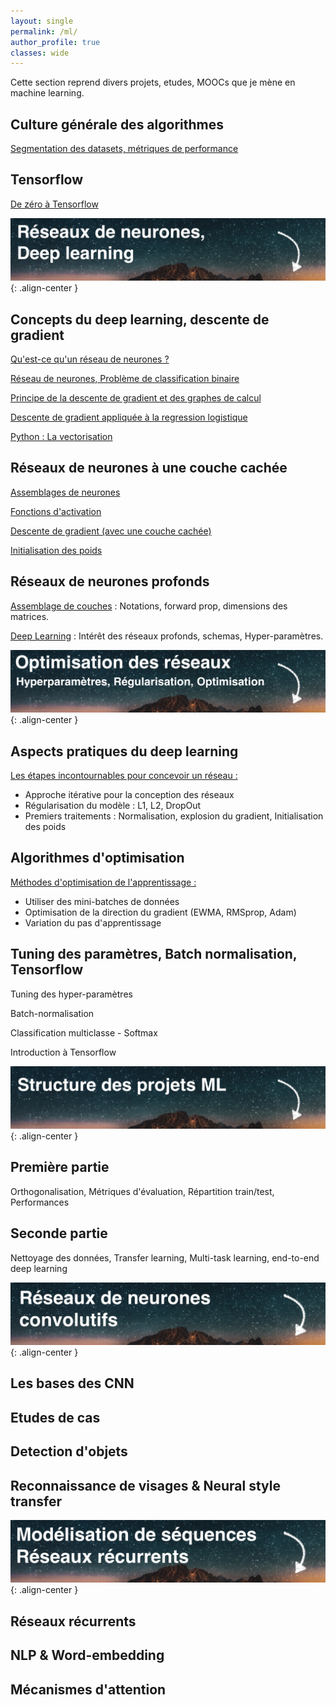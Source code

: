 ```yaml
---
layout: single
permalink: /ml/
author_profile: true
classes: wide
---
```


Cette section reprend divers projets, etudes, MOOCs que je mène en machine learning.

## Culture générale des algorithmes
[Segmentation des datasets, métriques de performance](https://alexpeterbec.github.io/metrics/scoring/algorithm-scoring/)

## Tensorflow
[De zéro à Tensorflow](https://alexpeterbec.github.io/definitions/tensorflow/tensors/tensorflow-theorie/)

![image](/assets/images/banners/deep-learning1.jpg){: .align-center }

## Concepts du deep learning, descente de gradient

[Qu'est-ce qu'un réseau de neurones ?](https://alexpeterbec.github.io/nn/nn-intro-dl/)

[Réseau de neurones, Problème de classification binaire](https://alexpeterbec.github.io/nn/logreg/nn-log-reg/)

[Principe de la descente de gradient et des graphes de calcul](https://alexpeterbec.github.io/ml/graph/algebre/nn-gradient-computation/)

[Descente de gradient appliquée à la regression logistique](https://alexpeterbec.github.io/ml/nn-gradient-applied/)

[Python : La vectorisation](https://alexpeterbec.github.io/ml/python/nn-vectorization/)

## Réseaux de neurones à une couche cachée

[Assemblages de neurones](https://alexpeterbec.github.io/neural/nets/shallow-network/)

[Fonctions d'activation](https://alexpeterbec.github.io/deep/learning/activation/shallow-activation-functions/)

[Descente de gradient (avec une couche cachée)](https://alexpeterbec.github.io/deep/learning/gradient/shallow-gradient-descent/)

[Initialisation des poids](https://alexpeterbec.github.io/deep/learning/weights/shallow-weight-init/)

## Réseaux de neurones profonds

[Assemblage de couches](https://alexpeterbec.github.io/deep-learning/deep-networks/) : Notations, forward prop, dimensions des matrices.

[Deep Learning](https://alexpeterbec.github.io/deep-learning/deep-representation/) : Intérêt des réseaux profonds, schemas, Hyper-paramètres.

![image](/assets/images/banners/deep-learning2.jpg){: .align-center }

## Aspects pratiques du deep learning

[Les étapes incontournables pour concevoir un réseau :](https://alexpeterbec.github.io/deep-learning/opt-begin/) 

- Approche itérative pour la conception des réseaux
- Régularisation du modèle : L1, L2, DropOut
- Premiers traitements : Normalisation, explosion du gradient, Initialisation des poids

## Algorithmes d'optimisation

[Méthodes d'optimisation de l'apprentissage :](https://alexpeterbec.github.io/deep-learning/opt-methods/) 

- Utiliser des mini-batches de données
- Optimisation de la direction du gradient (EWMA, RMSprop, Adam)
- Variation du pas d'apprentissage

## Tuning des paramètres, Batch normalisation, Tensorflow

Tuning des hyper-paramètres

Batch-normalisation

Classification multiclasse - Softmax

Introduction à Tensorflow


![image](/assets/images/banners/deep-learning3.jpg){: .align-center }

## Première partie

Orthogonalisation, Métriques d'évaluation, Répartition train/test, Performances

## Seconde partie

Nettoyage des données, Transfer learning, Multi-task learning, end-to-end deep learning

![image](/assets/images/banners/deep-learning4.jpg){: .align-center }

## Les bases des CNN

## Etudes de cas

## Detection d'objets

## Reconnaissance de visages & Neural style transfer

![image](/assets/images/banners/deep-learning5.jpg){: .align-center }

## Réseaux récurrents

## NLP & Word-embedding

## Mécanismes d'attention
